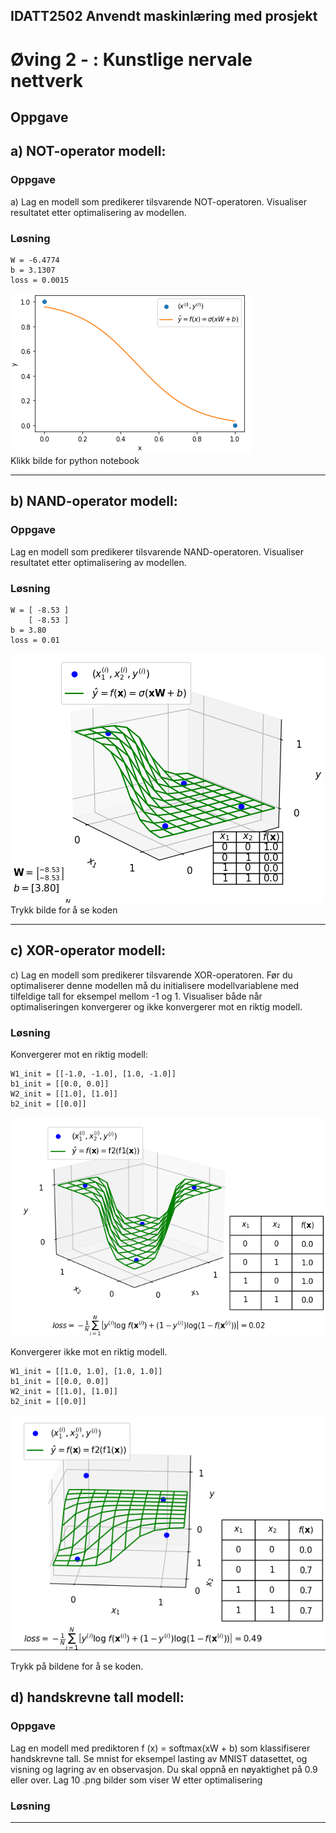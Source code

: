 ## IDATT2502 Anvendt maskinlæring med prosjekt
# Øving 2 - : Kunstlige nervale nettverk

## Oppgave

## a) NOT-operator modell:

### Oppgave
a) Lag en modell som predikerer tilsvarende NOT-operatoren.
Visualiser resultatet etter optimalisering av modellen.

### Løsning

```
W = -6.4774
b = 3.1307
loss = 0.0015
```

[![](assets/a.png)](a.ipynb)  
Klikk bilde for python notebook

------
 
## b) NAND-operator modell:

### Oppgave
Lag en modell som predikerer tilsvarende NAND-operatoren.
Visualiser resultatet etter optimalisering av modellen.

### Løsning

```
W = [ -8.53 ]
    [ -8.53 ]
b = 3.80
loss = 0.01
```

[![](assets/b.png)](nand-operator.y)  
Trykk bilde for å se koden


-----
## c) XOR-operator modell:

c) Lag en modell som predikerer tilsvarende XOR-operatoren. Før
du optimaliserer denne modellen må du initialisere
modellvariablene med tilfeldige tall for eksempel mellom -1 og 1. Visualiser både når optimaliseringen konvergerer og ikke
konvergerer mot en riktig modell.



### Løsning

Konvergerer mot en riktig modell:  
```
W1_init = [[-1.0, -1.0], [1.0, -1.0]]
b1_init = [[0.0, 0.0]]
W2_init = [[1.0], [1.0]]
b2_init = [[0.0]]
```

[![](assets/c-1.png)](xor-operator.py])  



Konvergerer ikke mot en riktig modell.  
```
W1_init = [[1.0, 1.0], [1.0, 1.0]]
b1_init = [[0.0, 0.0]]
W2_init = [[1.0], [1.0]]
b2_init = [[0.0]]
```

[![](assets/c-2.png)](xor-operator.py])  

Trykk på bildene for å se koden.

## d) handskrevne tall modell:

### Oppgave

Lag en modell med prediktoren f (x) = softmax(xW + b) som
klassifiserer handskrevne tall. Se mnist for eksempel lasting av
MNIST datasettet, og visning og lagring av en observasjon. Du
skal oppnå en nøyaktighet på 0.9 eller over. Lag 10 .png bilder
som viser W etter optimalisering


### Løsning



-----





